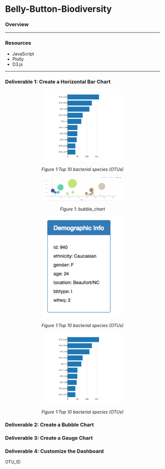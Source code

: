 # Belly-Button-Biodiversity

### Overview


---
### Resources
* JavaScript
* Plotly
* D3.js
---
### Deliverable 1: Create a Horizontal Bar Chart
<p align="center">  
<img src="https://github.com/Tifarahani/Belly-Button-Biodiversity/blob/main/Resources/img/hw01.png"  width="50%" height="50%">
</p>
<p align="center">  
<i>Figure 1:Top 10 bacterial species (OTUs)</i>
</p>

<p align="center">  
<img src="https://github.com/Tifarahani/Belly-Button-Biodiversity/blob/main/Resources/img/bubble_chart.png"  width="50%" height="50%">
</p>
<p align="center">  
<i>Figure 1: bubble_chart</i>
</p>

<p align="center">  
<img src="https://github.com/Tifarahani/Belly-Button-Biodiversity/blob/main/Resources/img/hw03.png"  width="50%" height="50%">
</p>
<p align="center">  
<i>Figure 1:Top 10 bacterial species (OTUs)</i>
</p>


<p align="center">  
<img src="https://github.com/Tifarahani/Belly-Button-Biodiversity/blob/main/Resources/img/hw01.png"  width="50%" height="50%">
</p>
<p align="center">  
<i>Figure 1:Top 10 bacterial species (OTUs)</i>
</p>

### Deliverable 2: Create a Bubble Chart

### Deliverable 3: Create a Gauge Chart

### Deliverable 4: Customize the Dashboard

OTU_ID

